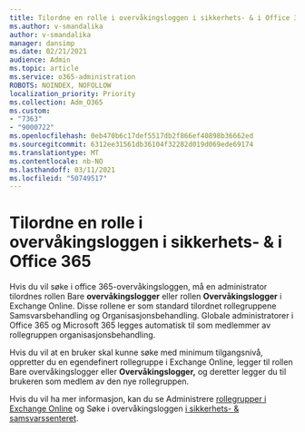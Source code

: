 ```yaml
---
title: Tilordne en rolle i overvåkingsloggen i sikkerhets- & i Office 365
ms.author: v-smandalika
author: v-smandalika
manager: dansimp
ms.date: 02/21/2021
audience: Admin
ms.topic: article
ms.service: o365-administration
ROBOTS: NOINDEX, NOFOLLOW
localization_priority: Priority
ms.collection: Adm_O365
ms.custom:
- "7363"
- "9000722"
ms.openlocfilehash: 0eb470b6c17def5517db2f866ef40898b36662ed
ms.sourcegitcommit: 6312ee31561db36104f32282d019d069ede69174
ms.translationtype: MT
ms.contentlocale: nb-NO
ms.lasthandoff: 03/11/2021
ms.locfileid: "50749517"
---
```

# <a name="assign-an-audit-log-role-in-the-office-365-security--compliance-center"></a>Tilordne en rolle i overvåkingsloggen i sikkerhets- & i Office 365

Hvis du vil søke i office 365-overvåkingsloggen, må en administrator tilordnes rollen Bare **overvåkingslogger** eller rollen **Overvåkingslogger** i Exchange Online. Disse rollene er som standard tilordnet rollegruppene Samsvarsbehandling og Organisasjonsbehandling. Globale administratorer i Office 365 og Microsoft 365 legges automatisk til som medlemmer av rollegruppen organisasjonsbehandling.

Hvis du vil at en bruker skal kunne søke med minimum tilgangsnivå, oppretter du en egendefinert rollegruppe i Exchange Online, legger til rollen Bare overvåkingslogger eller **Overvåkingslogger,** og deretter legger du til brukeren som medlem av den nye rollegruppen. 

Hvis du vil ha mer informasjon, kan du se Administrere [rollegrupper i Exchange Online](https://docs.microsoft.com/Exchange/permissions-exo/role-groups) og Søke i overvåkingsloggen [i sikkerhets- & samsvarssenteret](https://docs.microsoft.com/microsoft-365/compliance/search-the-audit-log-in-security-and-compliance).